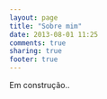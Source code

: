 ```yaml
---
layout: page
title: "Sobre mim"
date: 2013-08-01 11:25
comments: true
sharing: true
footer: true
---
```

Em construção..
